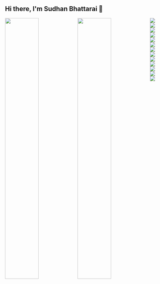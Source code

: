 ## Hi there, I'm Sudhan Bhattarai 👋

<img align="left" width="47%" src="https://github-readme-stats.vercel.app/api?username=aveens13&show_icons=true&theme=dark" />
<img align="left" width="47%" src="https://github-readme-stats.vercel.app/api/top-langs/?username=aveens13&layout=compact&theme=dark" />
<img align="left" src="https://img.shields.io/badge/node.js-6DA55F?style=for-the-badge&logo=node.js&logoColor=white" />
<img align="left" src="https://img.shields.io/badge/python-3670A0?style=for-the-badge&logo=python&logoColor=ffdd54" />
<img align="left" src="https://img.shields.io/badge/JavaScript-F7DF1E?style=for-the-badge&logo=javascript&logoColor=black" />
<img align="left" src="https://img.shields.io/badge/C%2B%2B-00599C?style=for-the-badge&logo=c%2B%2B&logoColor=white" />
<img align="left" src="https://img.shields.io/badge/C-00599C?style=for-the-badge&logo=c&logoColor=white" />
<img align="left" src="https://img.shields.io/badge/Shell_Script-121011?style=for-the-badge&logo=gnu-bash&logoColor=white" />
<img align="left" src="https://img.shields.io/badge/Express.js-404D59?style=for-the-badge" />
<img align="left" src="https://img.shields.io/badge/React-20232A?style=for-the-badge&logo=react&logoColor=61DAFB" />
<img align="left" src="https://img.shields.io/badge/Svelte-4A4A55?style=for-the-badge&logo=svelte&logoColor=FF3E00" />
<img align="left" src="https://img.shields.io/badge/PostgreSQL-316192?style=for-the-badge&logo=postgresql&logoColor=white" />
<img align="left" src="https://img.shields.io/badge/MongoDB-4EA94B?style=for-the-badge&logo=mongodb&logoColor=white" />
<img align="left" src="https://img.shields.io/badge/Microsoft_Azure-0089D6?style=for-the-badge&logo=microsoft-azure&logoColor=white" />
<img align="left" src="https://img.shields.io/badge/Prisma-3982CE?style=for-the-badge&logo=Prisma&logoColor=white" />


